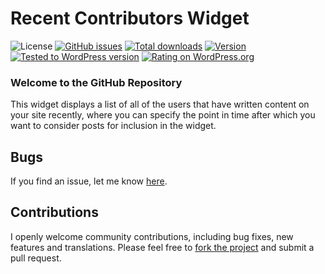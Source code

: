 # Recent Contributors Widget
![License](https://img.shields.io/badge/license-GPL--2.0%2B-green.svg) [![GitHub issues](http://img.shields.io/github/issues/theukedge/recent-contributors-widget.svg)](https://github.com/theukedge/recent-contributors-widget/issues) [![Total downloads](http://img.shields.io/wordpress/plugin/dt/recent-contributors-widget.svg)](https://wordpress.org/extend/plugins/recent-contributors-widget/stats/) [![Version](https://img.shields.io/wordpress/plugin/v/recent-contributors-widget.svg)](https://wordpress.org/extend/plugins/recent-contributors-widget/changelog/) [![Tested to WordPress version](https://img.shields.io/wordpress/v/recent-contributors-widget.svg)](https://wordpress.org/plugins/recent-contributors-widget/) [![Rating on WordPress.org](http://img.shields.io/wordpress/plugin/r/recent-contributors-widget.svg)](https://wordpress.org/support/view/plugin-reviews/recent-contributors-widget)

### Welcome to the GitHub Repository

This widget displays a list of all of the users that have written content on your site recently, where you can specify the point in time after which you want to consider posts for inclusion in the widget.

## Bugs ##
If you find an issue, let me know [here](https://github.com/theukedge/recent-contributors-widget/issues/new).

## Contributions ##
I openly welcome community contributions, including bug fixes, new features and translations. Please feel free to [fork the project](https://github.com/theukedge/recent-contributors-widget/fork) and submit a pull request.